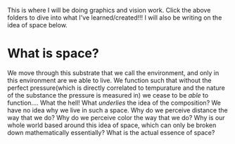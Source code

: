This is where I will be doing graphics and vision work. Click the above folders to dive into what I've learned/created!!! 
I will also be writing on the idea of space below.

# What is space?
We move through this substrate that we call the environment, and only in this environment are we able to live. We function such that without the perfect pressure(which is
directly correlated to tempurature and the nature of the substance the pressure is measured in) we cease to be *able* to function....
What the hell! What *underlies* the idea of the composition? We have no idea why we live in such a space. 
Why do we perceive distance the way that we do? Why do we perceive color the way that we do?
Why is our whole world based around this idea of space, which can only be broken down mathematically essentially? What is the actual essence of space?
